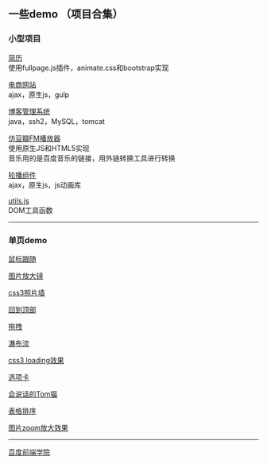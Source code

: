 ## 一些demo （项目合集）
### 小型项目

[简历](http://github-26713243.oschina.io/librae33.github.io/)  
使用fullpage.js插件，animate.css和bootstrap实现         

[电商网站](https://github.com/Librae33/e-shop)  
ajax，原生js，gulp

[博客管理系统](https://github.com/Librae33/myBlog)  
java，ssh2，MySQL，tomcat  

[仿豆瓣FM播放器](http://github-26713243.oschina.io/librae33.github.io/myProject/musicPlayer/index.html)   
使用原生JS和HTML5实现   
音乐用的是百度音乐的链接，用外链转换工具进行转换

[轮播组件](http://github-26713243.oschina.io/librae33.github.io/myProject/banner/banner2.html)  
ajax，原生js，js动画库

[utils.js](https://github.com/Librae33/utils)   
DOM工具函数
********
### 单页demo

[鼠标跟随](http://github-26713243.oschina.io/librae33.github.io/myProject/demo/mouseFollow/mouseFollow.html ) 


[图片放大镜](http://github-26713243.oschina.io/librae33.github.io/myProject/demo/magnifier/index.html )

[css3照片墙](http://github-26713243.oschina.io/librae33.github.io/myProject/demo/css3/album/index.html)   

[回到顶部](http://github-26713243.oschina.io/librae33.github.io/myProject/demo/backtoTop/backToTop.html/)

[拖拽](http://github-26713243.oschina.io/librae33.github.io/myProject/demo/drag/drag.html) 

[瀑布流](http://github-26713243.oschina.io/librae33.github.io/myProject/waterfall/index.html)

[css3 loading效果](http://github-26713243.oschina.io/librae33.github.io/myProject/demo/css3/index3.html)

[选项卡](http://github-26713243.oschina.io/librae33.github.io/)

[会说话的Tom猫](http://github-26713243.oschina.io/librae33.github.io/myProject/demo/Tomcat/index.html)   

[表格排序](http://github-26713243.oschina.io/librae33.github.io/myProject/tableSort/tableSort.html)

[图片zoom放大效果](http://github-26713243.oschina.io/librae33.github.io/myProject/demo/zoom/zoom.html)   

***
[百度前端学院](https://github.com/Librae33/IFE-task) 
